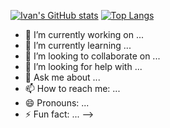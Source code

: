 [![Ivan's GitHub stats](https://github-readme-stats.vercel.app/api?username=IvanLopesGit&show_icons=true&theme=tokyonight&border_color=316dca)](https://github.com/anuraghazra/)
[![Top Langs](https://github-readme-stats.vercel.app/api/top-langs/?username=IvanLopesGit&&langs_count=10&layout=compact)](https://github.com/anuraghazra/github-readme-stats)



- 🔭 I’m currently working on ...
- 🌱 I’m currently learning ...
- 👯 I’m looking to collaborate on ...
- 🤔 I’m looking for help with ...
- 💬 Ask me about ...
- 📫 How to reach me: ...
- 😄 Pronouns: ...
- ⚡ Fun fact: ...
-->
